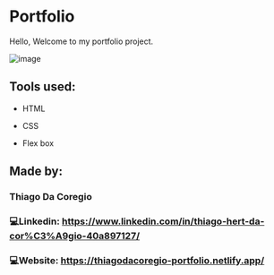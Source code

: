 # Portfolio 

Hello, Welcome to my portfolio project.

![image](https://user-images.githubusercontent.com/124211397/228677519-240e8b36-d3e0-43a8-9aa9-4299bf410cff.png)

## Tools used:

* HTML

* CSS

* Flex box

## Made by:

### Thiago Da Coregio

### :computer:Linkedin: https://www.linkedin.com/in/thiago-hert-da-cor%C3%A9gio-40a897127/

### :computer:Website: https://thiagodacoregio-portfolio.netlify.app/
